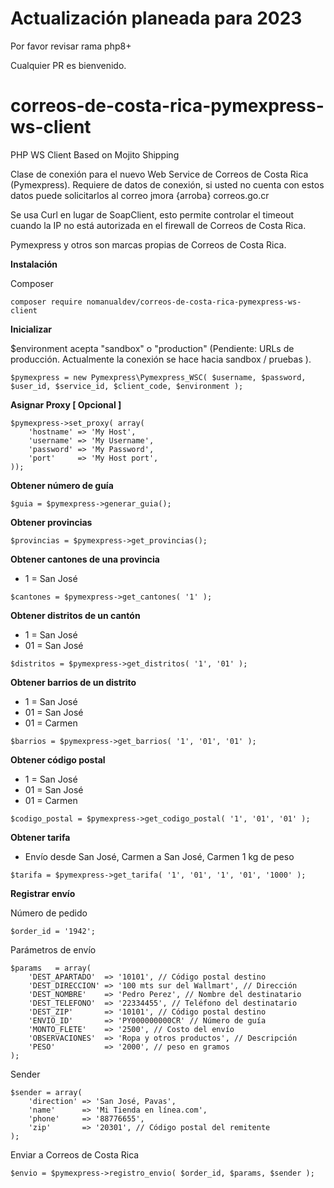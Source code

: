 # Actualización planeada para 2023

Por favor revisar rama php8+

Cualquier PR es bienvenido.


# correos-de-costa-rica-pymexpress-ws-client

PHP WS Client Based on Mojito Shipping

Clase de conexión para el nuevo Web Service de Correos de Costa Rica (Pymexpress). Requiere de datos de conexión, si usted no cuenta con estos datos puede solicitarlos al correo jmora {arroba} correos.go.cr

Se usa Curl en lugar de SoapClient, esto permite controlar el timeout cuando la IP no está autorizada en el firewall de Correos de Costa Rica.

Pymexpress y otros son marcas propias de Correos de Costa Rica.

**Instalación**

Composer
```
composer require nomanualdev/correos-de-costa-rica-pymexpress-ws-client
```



**Inicializar**

$environment acepta "sandbox" o "production" (Pendiente: URLs de producción. Actualmente la conexión se hace hacia sandbox / pruebas ).

```
$pymexpress = new Pymexpress\Pymexpress_WSC( $username, $password, $user_id, $service_id, $client_code, $environment );
```



**Asignar Proxy [ Opcional ]**
```
$pymexpress->set_proxy( array(
	'hostname' => 'My Host',
	'username' => 'My Username',
	'password' => 'My Password',
	'port'     => 'My Host port',
));
```



**Obtener número de guía**
```
$guia = $pymexpress->generar_guia();
```



**Obtener provincias**
```
$provincias = $pymexpress->get_provincias();
```



**Obtener cantones de una provincia**
- 1 = San José
```
$cantones = $pymexpress->get_cantones( '1' );
```



**Obtener distritos de un cantón**
- 1 = San José
- 01 = San José
```
$distritos = $pymexpress->get_distritos( '1', '01' );
```



**Obtener barrios de un distrito**
- 1 = San José
- 01 = San José
- 01 = Carmen
```
$barrios = $pymexpress->get_barrios( '1', '01', '01' );
```



**Obtener código postal**
- 1 = San José
- 01 = San José
- 01 = Carmen
```
$codigo_postal = $pymexpress->get_codigo_postal( '1', '01', '01' );
```



**Obtener tarifa**
- Envío desde San José, Carmen a San José, Carmen 1 kg de peso
```
$tarifa = $pymexpress->get_tarifa( '1', '01', '1', '01', '1000' );
```


**Registrar envío**

Número de pedido
```
$order_id = '1942';
```

Parámetros de envío
```
$params   = array(
	'DEST_APARTADO'  => '10101', // Código postal destino
	'DEST_DIRECCION' => '100 mts sur del Wallmart', // Dirección
	'DEST_NOMBRE'    => 'Pedro Perez', // Nombre del destinatario
	'DEST_TELEFONO'  => '22334455', // Teléfono del destinatario
	'DEST_ZIP'       => '10101', // Código postal destino
	'ENVIO_ID'       => 'PY000000000CR' // Número de guía
	'MONTO_FLETE'    => '2500', // Costo del envío
	'OBSERVACIONES'  => 'Ropa y otros productos', // Descripción
	'PESO'           => '2000', // peso en gramos
);
```

Sender
```
$sender = array(
	'direction' => 'San José, Pavas',
	'name'      => 'Mi Tienda en línea.com',
	'phone'     => '88776655',
	'zip'       => '20301', // Código postal del remitente
);
```

Enviar a Correos de Costa Rica
```
$envio = $pymexpress->registro_envio( $order_id, $params, $sender );
```
